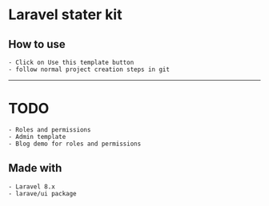 # Laravel stater kit
## How to use
    - Click on Use this template button
    - follow normal project creation steps in git
<hr />

# TODO
    - Roles and permissions
    - Admin template
    - Blog demo for roles and permissions
## Made with 
    - Laravel 8.x
    - larave/ui package
